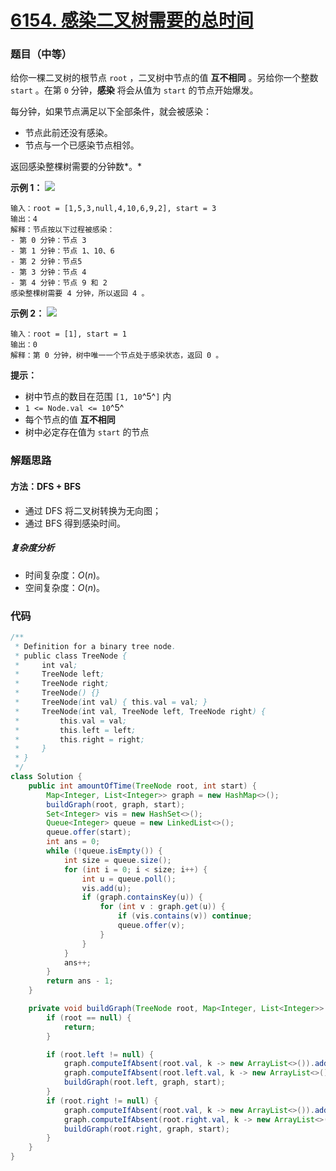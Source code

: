 # [6154. 感染二叉树需要的总时间](https://leetcode.cn/problems/amount-of-time-for-binary-tree-to-be-infected/)

### 题目（中等）

给你一棵二叉树的根节点 `root` ，二叉树中节点的值 **互不相同** 。另给你一个整数 `start` 。在第 `0` 分钟，**感染**
将会从值为 `start` 的节点开始爆发。

每分钟，如果节点满足以下全部条件，就会被感染：

* 节点此前还没有感染。
* 节点与一个已感染节点相邻。

返回感染整棵树需要的分钟数*。*

**示例 1：**
![](https://assets.leetcode.com/uploads/2022/06/25/image-20220625231744-1.png)

```
输入：root = [1,5,3,null,4,10,6,9,2], start = 3
输出：4
解释：节点按以下过程被感染：
- 第 0 分钟：节点 3
- 第 1 分钟：节点 1、10、6
- 第 2 分钟：节点5
- 第 3 分钟：节点 4
- 第 4 分钟：节点 9 和 2
感染整棵树需要 4 分钟，所以返回 4 。
```

**示例 2：**
![](https://assets.leetcode.com/uploads/2022/06/25/image-20220625231812-2.png)

```
输入：root = [1], start = 1
输出：0
解释：第 0 分钟，树中唯一一个节点处于感染状态，返回 0 。
```

**提示：**

* 树中节点的数目在范围 `[1, 10`^5^`]` 内
* `1 <= Node.val <= 10`^5^
* 每个节点的值 **互不相同**
* 树中必定存在值为 `start` 的节点

### 解题思路

#### 方法：DFS + BFS

- 通过 DFS 将二叉树转换为无向图；
- 通过 BFS 得到感染时间。

##### 复杂度分析

- 时间复杂度：$O(n)$。
- 空间复杂度：$O(n)$。

### 代码

```java
/**
 * Definition for a binary tree node.
 * public class TreeNode {
 *     int val;
 *     TreeNode left;
 *     TreeNode right;
 *     TreeNode() {}
 *     TreeNode(int val) { this.val = val; }
 *     TreeNode(int val, TreeNode left, TreeNode right) {
 *         this.val = val;
 *         this.left = left;
 *         this.right = right;
 *     }
 * }
 */
class Solution {
    public int amountOfTime(TreeNode root, int start) {
        Map<Integer, List<Integer>> graph = new HashMap<>();
        buildGraph(root, graph, start);
        Set<Integer> vis = new HashSet<>();
        Queue<Integer> queue = new LinkedList<>();
        queue.offer(start);
        int ans = 0;
        while (!queue.isEmpty()) {
            int size = queue.size();
            for (int i = 0; i < size; i++) {
                int u = queue.poll();
                vis.add(u);
                if (graph.containsKey(u)) {
                    for (int v : graph.get(u)) {
                        if (vis.contains(v)) continue;
                        queue.offer(v);
                    }
                }
            }
            ans++;
        }
        return ans - 1;
    }

    private void buildGraph(TreeNode root, Map<Integer, List<Integer>> graph, int start) {
        if (root == null) {
            return;
        }

        if (root.left != null) {
            graph.computeIfAbsent(root.val, k -> new ArrayList<>()).add(root.left.val);
            graph.computeIfAbsent(root.left.val, k -> new ArrayList<>()).add(root.val);
            buildGraph(root.left, graph, start);
        }
        if (root.right != null) {
            graph.computeIfAbsent(root.val, k -> new ArrayList<>()).add(root.right.val);
            graph.computeIfAbsent(root.right.val, k -> new ArrayList<>()).add(root.val);
            buildGraph(root.right, graph, start);
        }
    }
}
```
